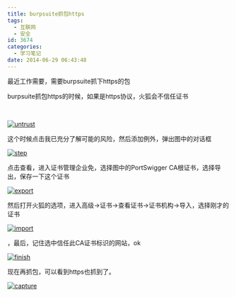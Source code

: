 ```yaml
---
title: burpsuite抓包https
tags:
  - 互联网
  - 安全
id: 3674
categories:
  - 学习笔记
date: 2014-06-29 06:43:48
---
```


最近工作需要，需要burpsuite抓下https的包

burpsuite抓包https的时候，如果是https协议，火狐会不信任证书

&nbsp;

[![untrust](/images/14c5d2aedaa02e325fe21c03758796234ed83576.jpg)](http://leaverimage.b0.upaiyun.com/2014/06/untrust.jpg)

这个时候点击我已充分了解可能的风险，然后添加例外，弹出图中的对话框

[![step](/images/4adf7f8902f07ea98a728a2d71270906208bfea6.jpg)](http://leaverimage.b0.upaiyun.com/2014/06/step.jpg)

点击查看，进入证书管理企业免，选择图中的PortSwigger CA根证书，选择导出，保存一下这个证书

[![export](/images/6e81972ac7283935e22a260f92ab4a582780eb73.jpg)](http://leaverimage.b0.upaiyun.com/2014/06/export.jpg)

然后打开火狐的选项，进入高级-&gt;证书-&gt;查看证书-&gt;证书机构-&gt;导入，选择刚才的证书

[![import](/images/3e43de2ca0a2c88519035a3d39a60fb8757c4da9.jpg)](http://leaverimage.b0.upaiyun.com/2014/06/import.jpg)

，最后，记住选中信任此CA证书标识的网站，ok

[![finish](/images/070d8695abea24e9e8bf11e162f12afccaa5385f.jpg)](http://leaverimage.b0.upaiyun.com/2014/06/finish.jpg)

现在再抓包，可以看到https也抓到了。

[![capture](/images/cf1f9324b8934ba12cab8ea0a19a530897e206e3.jpg)](http://leaverimage.b0.upaiyun.com/2014/06/capture.jpg)

&nbsp;